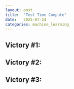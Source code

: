 ```yaml
---
layout: post
title:  "Test Time Compute"
date:   2025-07-24
categories: machine_learning
---
```


Victory #1:
- 

Victory #2:
- 

Victory #3:
- 